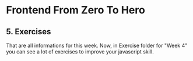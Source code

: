 # Frontend From Zero To Hero

## 5. Exercises

  That are all informations for this week. Now, in Exercise folder for "Week 4" you can see a lot of exercises to improve your javascript skill. 
